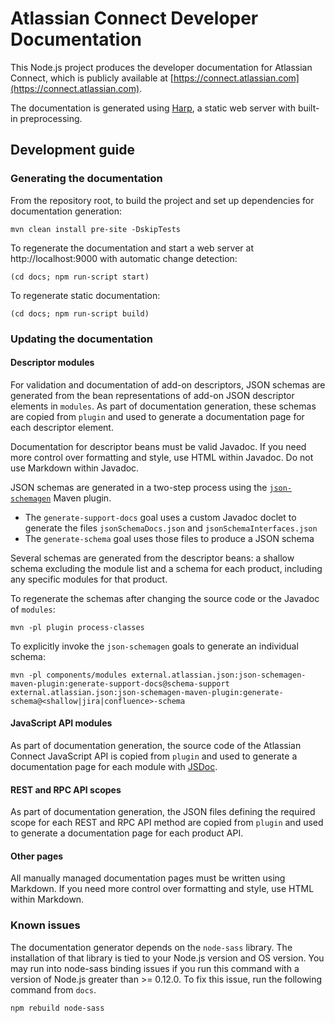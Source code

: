 # Atlassian Connect Developer Documentation

This Node.js project produces the developer documentation for Atlassian Connect, which is publicly available at
[https://connect.atlassian.com](https://connect.atlassian.com).

The documentation is generated using [Harp](http://harpjs.com), a static web server with built-in preprocessing.

## Development guide

### Generating the documentation

From the repository root, to build the project and set up dependencies for documentation generation:

    mvn clean install pre-site -DskipTests

To regenerate the documentation and start a web server at http://localhost:9000 with automatic change detection:

    (cd docs; npm run-script start)

To regenerate static documentation:

    (cd docs; npm run-script build)

### Updating the documentation

#### Descriptor modules

For validation and documentation of add-on descriptors, JSON schemas are generated from the bean representations of
add-on JSON descriptor elements in `modules`. As part of documentation generation, these schemas are
copied from `plugin` and used to generate a documentation page for each descriptor element.

Documentation for descriptor beans must be valid Javadoc. If you need more control over formatting and style, use HTML
within Javadoc. Do not use Markdown within Javadoc.

JSON schemas are generated in a two-step process using the [`json-schemagen`](https://bitbucket.org/atlassian/json-schemagen)
Maven plugin.

* The `generate-support-docs` goal uses a custom Javadoc doclet to generate the files `jsonSchemaDocs.json` and `jsonSchemaInterfaces.json`
* The `generate-schema` goal uses those files to produce a JSON schema

Several schemas are generated from the descriptor beans: a shallow schema excluding the module list and a schema for
each product, including any specific modules for that product.

To regenerate the schemas after changing the source code or the Javadoc of `modules`:

	mvn -pl plugin process-classes

To explicitly invoke the `json-schemagen` goals to generate an individual schema:

    mvn -pl components/modules external.atlassian.json:json-schemagen-maven-plugin:generate-support-docs@schema-support external.atlassian.json:json-schemagen-maven-plugin:generate-schema@<shallow|jira|confluence>-schema

#### JavaScript API modules

As part of documentation generation, the source code of the Atlassian Connect JavaScript API is copied from `plugin` and
used to generate a documentation page for each module with [JSDoc](http://usejsdoc.org).

#### REST and RPC API scopes

As part of documentation generation, the JSON files defining the required scope for each REST and RPC API method are
copied from `plugin` and used to generate a documentation page for each product API.

#### Other pages

All manually managed documentation pages must be written using Markdown. If you need more control over formatting and
style, use HTML within Markdown.

### Known issues

The documentation generator depends on the `node-sass` library. The installation of that library is tied to your Node.js
version and OS version. You may run into node-sass binding issues if you run this command with a version of Node.js
greater than >= 0.12.0. To fix this issue, run the following command from `docs`.

    npm rebuild node-sass